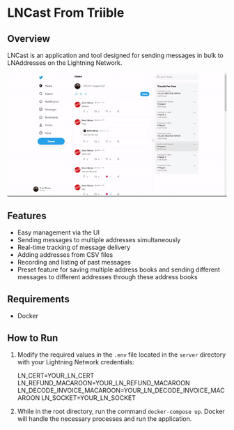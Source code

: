 
# LNCast From Triible

## Overview

LNCast is an application and tool designed for sending messages in bulk to LNAddresses on the Lightning Network.

![LNCast](https://github.com/eeguney/twitter-clone-springboot-and-nextjs/blob/main/assets/DEMO.gif?raw=true)

## Features

-   Easy management via the UI
-   Sending messages to multiple addresses simultaneously
-   Real-time tracking of message delivery
-   Adding addresses from CSV files
-   Recording and listing of past messages
-   Preset feature for saving multiple address books and sending different messages to different addresses through these address books

## Requirements

- Docker

## How to Run

1. Modify the required values in the `.env` file located in the `server` directory with your Lightning Network credentials:

    LN_CERT=YOUR_LN_CERT
    LN_REFUND_MACAROON=YOUR_LN_REFUND_MACAROON
    LN_DECODE_INVOICE_MACAROON=YOUR_LN_DECODE_INVOICE_MACAROON
    LN_SOCKET=YOUR_LN_SOCKET

2. While in the root directory, run the command `docker-compose up`. Docker will handle the necessary processes and run the application.
